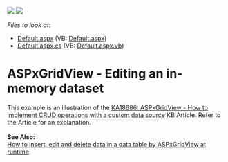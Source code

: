 <!-- default badges list -->
[![](https://img.shields.io/badge/Open_in_DevExpress_Support_Center-FF7200?style=flat-square&logo=DevExpress&logoColor=white)](https://supportcenter.devexpress.com/ticket/details/E257)
[![](https://img.shields.io/badge/📖_How_to_use_DevExpress_Examples-e9f6fc?style=flat-square)](https://docs.devexpress.com/GeneralInformation/403183)
<!-- default badges end -->
<!-- default file list -->
*Files to look at*:

* [Default.aspx](./CS/TestGridViewSite81/Default.aspx) (VB: [Default.aspx](./VB/TestGridViewSite81/Default.aspx))
* [Default.aspx.cs](./CS/TestGridViewSite81/Default.aspx.cs) (VB: [Default.aspx.vb](./VB/TestGridViewSite81/Default.aspx.vb))
<!-- default file list end -->
# ASPxGridView - Editing an in-memory dataset


<p>This example is an illustration of the <a href="https://www.devexpress.com/Support/Center/p/KA18686">KA18686: ASPxGridView - How to implement CRUD operations with a custom data source</a> KB Article. Refer to the Article for an explanation.<br /><strong><br />See Also:<br /></strong><a href="https://www.devexpress.com/Support/Center/p/E2945">How to insert, edit and delete data in a data table by ASPxGridView at runtime</a></p>

<br/>



